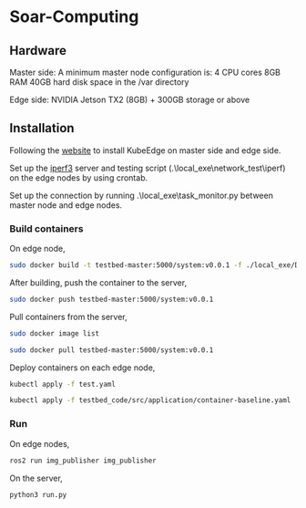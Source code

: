 # Soar-Computing

## Hardware

Master side:
A minimum master node configuration is:
4 CPU cores
8GB RAM
40GB hard disk space in the /var directory

Edge side:
NVIDIA Jetson TX2 (8GB) + 300GB storage or above

## Installation

Following the [website](https://kubeedge-docs.readthedocs.io/en/latest/setup/kubeedge_install.html) to install KubeEdge on master side and edge side.

Set up the [iperf3](https://iperf.fr/iperf-doc.php) server and testing script (.\local_exe\network_test\iperf) on the edge nodes by using crontab.

Set up the connection by running .\local_exe\task_monitor.py between master node and edge nodes.

### Build containers

On edge node,

```bash
sudo docker build -t testbed-master:5000/system:v0.0.1 -f ./local_exe/Dockerfile .
```

After building, push the container to the server,

```bash
sudo docker push testbed-master:5000/system:v0.0.1
```

Pull containers from the server,

```bash
sudo docker image list

sudo docker pull testbed-master:5000/system:v0.0.1
```

Deploy containers on each edge node,

```bash
kubectl apply -f test.yaml

kubectl apply -f testbed_code/src/application/container-baseline.yaml
```

### Run

On edge nodes,

```bash
ros2 run img_publisher img_publisher
```

On the server,

```bash
python3 run.py
```
